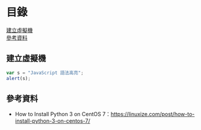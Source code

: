 # 目錄  
[建立虛擬機](#建立虛擬機)  
[參考資料](#參考資料)  

## 建立虛擬機
```javascript
var s = "JavaScript 語法高亮";
alert(s);
```


## 參考資料
* How to Install Python 3 on CentOS 7：https://linuxize.com/post/how-to-install-python-3-on-centos-7/

